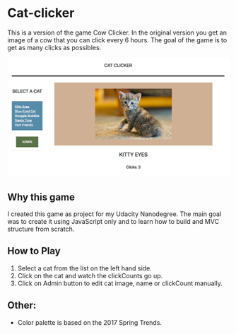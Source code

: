 # Cat-clicker
This is a version of the game Cow Clicker. In the original version you get an image of a cow that you can click every 6 hours. 
The goal of the game is to get as many clicks as possibles. 


![Cat Clicker Screen](/images/screenshot.png)


## Why this game
I created this game as project for my Udacity Nanodegree. The main goal was to create it using JavaScript only and to learn how to build
and MVC structure from scratch. 

## How to Play
1. Select a cat from the list on the left hand side. 
2. Click on the cat and watch the clickCounts go up. 
3. Click on Admin button to edit cat image, name or clickCount manually. 

## Other:
* Color palette is based on the 2017 Spring Trends.


